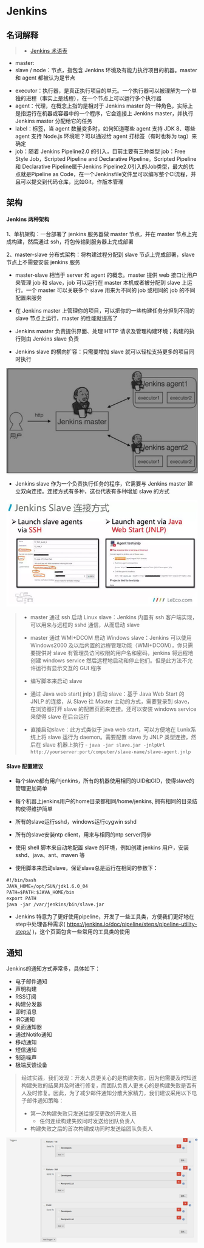 # Jenkins

## 名词解释

> * [Jenkins 术语表](https://www.jenkins.io/zh/doc/book/glossary/)

* master:
* slave / node：节点，指包含 Jenkins 环境及有能力执行项目的机器。master 和 agent 都被认为是节点

- executor：执行器，是真正执行项目的单元。一个执行器可以被理解为一个单独的进程（事实上是线程），在一个节点上可以运行多个执行器
- agent：代理，在概念上指的是相对于 Jenkins master 的一种角色，实际上是指运行在机器或容器中的一个程序，它会连接上 Jenkins master，并执行 Jenkins master 分配给它的任务
- label：标签，当 agent 数量变多时，如何知道哪些 agent 支持 JDK 8、哪些 agent 支持 Node.js 环境呢？可以通过给 agent 打标签（有时也称为 tag）来确定
- job：随着 Jenkins Pipeline2.0 的引入，目前主要有三种类型 job：Free Style Job，Scripted Pipeline and Declarative Pipeline。Scripted Pipeline 和 Declarative Pipeline属于Jenkins Pipeline2.0引入的Job类型，最大的优点就是Pipeline as Code，在一个Jenkinsfile文件里可以编写整个CI流程，并且可以提交到代码仓库，比如Git，作版本管理

## 架构

#### Jenkins 两种架构

1、单机架构：一台部署了 jenkins 服务器做 master 节点，并在 master 节点上完成构建，然后通过 ssh，将包传输到服务器上完成部署

2、master-slave 分布式架构：将构建过程分配到 slave 节点上完成部署，slave 节点上不需要安装 jenkins 服务

* master-slave 相当于 server 和 agent 的概念。master 提供 web 接口让用户来管理 job 和 slave，job 可以运行在 master 本机或者被分配到 slave 上运行。一个 master 可以关联多个 slave 用来为不同的 job 或相同的 job 的不同配置来服务

* 在 Jenkins master 上管理你的项目，可以把你的一些构建任务分担到不同的 slave 节点上运行，master 的性能就提高了

* Jenkins master 负责提供界面、处理 HTTP 请求及管理构建环境；构建的执行则由 Jenkins slave 负责
* Jenkins slave 的横向扩容：只需要增加 slave 就可以轻松支持更多的项目同时执行

![](./images/jiagou.jpg)

* Jenkins slave 作为一个负责执行任务的程序，它需要与 Jenkins master 建立双向连接。连接方式有多种，这也代表有多种增加 slave 的方式

![](./images/lianjie.jpg)

> * master 通过 ssh 启动 Linux slave：Jenkins 内置有 ssh 客户端实现，可以用来与远程的 sshd 通信，从而启动 slave
> * master 通过 WMI+DCOM 启动 Windows slave：Jenkins 可以使用 Windows2000 及以后内置的远程管理功能（WMI+DCOM），你只需要提供对 slave 有管理员访问权限的用户名和密码，jenkins 将远程地创建 windows service 然后远程地启动和停止他们。但是此方法不允许运行有显示交互的 GUI 程序
> * 编写脚本来启动 slave
>
> * 通过 Java web start( jnlp ) 启动 slave：基于 Java Web Start 的 JNLP 的连接，从 Slave 往 Master 主动的方式，需要登录到 slave，在浏览器打开 slave 的配置页面来连接。还可以安装 windows service 来使得 slave 在后台运行
> * 直接启动slave：此方式类似于 java web start，可以方便地在 Lunix系统上将 slave 运行为 daemon。需要配置 slave 为 JNLP 类型连接，然后在 slave 机器上执行 - `java -jar slave.jar -jnlpUrl http://yourserver:port/computer/slave-name/slave-agent.jnlp`

#### Slave 配置建议

* 每个slave都有用户jenkins，所有的机器使用相同的UID和GID，使得slave的管理更加简单

* 每个机器上jenkins用户的home目录都相同/home/jenkins, 拥有相同的目录结构使得维护简单

* 所有的slave运行sshd，windows运行cygwin sshd

* 所有的slave安装ntp client，用来与相同的ntp server同步

*  使用 shell 脚本来自动地配置 slave 的环境，例如创建 jenkins 用户，安装sshd、java、ant、maven 等

* 使用脚本来启动slave，保证slave总是运行在相同的参数下：

```shell
#!/bin/bash 
JAVA_HOME=/opt/SUN/jdk1.6.0_04
PATH=$PATH:$JAVA_HOME/bin
export PATH
java -jar /var/jenkins/bin/slave.jar
```

* Jenkins 特意为了更好使用pipeline，开发了一些工具类，方便我们更好地在step中处理各种需求( https://jenkins.io/doc/pipeline/steps/pipeline-utility-steps/ )，这个页面包含一些常用的工具类的使用

## 通知

Jenkins的通知方式非常多，具体如下：

- 电子邮件通知
- 声明构建
- RSS订阅
- 构建分发器
- 即时消息
- IRC通知
- 桌面通知器
- 通过Notifo通知
- 移动通知
- 短信通知
- 制造噪声
- 极端反馈设备

> 经过实践，我们发现：开发人员更关心的是构建失败，因为他需要及时知道构建失败的结果并及时进行修复，而团队负责人更关心的是构建失败是否有人及时修复。因此，为了减少邮件通知分散大家精力，我们建议采用以下电子邮件通知策略：
>
> - 第一次构建失败只发送给提交更改的开发人员
>   - 任何连续构建失败同时发送给团队负责人
> - 构建失败之后的首次构建成功同时发送给团队负责人

![](./images/tongzhi.jpg)